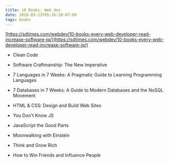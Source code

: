 ```yaml
---
title: 10 Books: Web dev
date: 2018-03-23T05:26:20-07:00
tags: books
---
```

[https://sdtimes.com/webdev/10-books-every-web-developer-read-increase-software-iq/](https://sdtimes.com/webdev/10-books-every-web-developer-read-increase-software-iq/)

* Clean Code
* Software Craftmanship: The New Imperative
* 7 Languages in 7 Weeks: A Pragmatic Guide to Learning Programming Languages
* 7 Databases in 7 Weeks: A Guide to Modern Databases and the NoSQL Movement
* HTML & CSS: Design and Build Web Sites

* You Don't Know JS
* JavaScript the Good Parts

* Moonwalking with Einstein
* Think and Grow Rich
* How to Win Friends and Influence People
